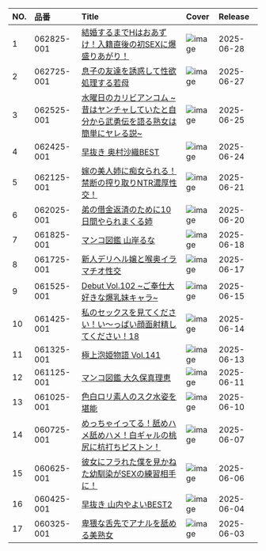 |NO.|品番|Title|Cover|Release|
|:---|:---|:---|:---|:---|
1|062825-001|[結婚するまでHはおあずけ！入籍直後の初SEXに爆盛りあがり！](https://www.avmoive.top/index.php/archives/50905/)|![image](https://www.caribbeancom.com/moviepages/062825-001/images/l/001.jpg)|2025-06-28
2|062725-001|[息子の友達を誘惑して性欲処理する若母](https://www.avmoive.top/index.php/archives/50903/)|![image](https://www.caribbeancom.com/moviepages/062725-001/images/l/001.jpg)|2025-06-27
3|062525-001|[水曜日のカリビアンコム ~昔はヤンチャしていたと自分から武勇伝を語る熟女は簡単にヤレる説~](https://www.avmoive.top/index.php/archives/50879/)|![image](https://www.caribbeancom.com/moviepages/062525-001/images/l/001.jpg)|2025-06-25
4|062425-001|[早抜き 奥村沙織BEST](https://www.avmoive.top/index.php/archives/50857/)|![image](https://www.caribbeancom.com/moviepages/062425-001/images/l/001.jpg)|2025-06-24
5|062125-001|[嫁の美人姉に痴女られる！禁断の搾り取りNTR濃厚性交！](https://www.avmoive.top/index.php/archives/50782/)|![image](https://www.caribbeancom.com/moviepages/062125-001/images/l/001.jpg)|2025-06-21
6|062025-001|[弟の借金返済のために10日間やられまくる姉](https://www.avmoive.top/index.php/archives/50779/)|![image](https://www.caribbeancom.com/moviepages/062025-001/images/l/001.jpg)|2025-06-20
7|061825-001|[マンコ図鑑 山岸るな](https://www.avmoive.top/index.php/archives/50773/)|![image](https://www.caribbeancom.com/moviepages/061825-001/images/l/001.jpg)|2025-06-18
8|061725-001|[新人デリヘル嬢と喉奥イラマチオ性交](https://www.avmoive.top/index.php/archives/50743/)|![image](https://www.caribbeancom.com/moviepages/061725-001/images/l/001.jpg)|2025-06-17
9|061525-001|[Debut Vol.102 ~ご奉仕大好きな爆乳妹キャラ~](https://www.avmoive.top/index.php/archives/50699/)|![image](https://www.caribbeancom.com/moviepages/061525-001/images/l/001.jpg)|2025-06-15
10|061425-001|[私のセックスを見てください！い～っぱい顔面射精してください！18](https://www.avmoive.top/index.php/archives/50694/)|![image](https://www.caribbeancom.com/moviepages/061425-001/images/l/001.jpg)|2025-06-14
11|061325-001|[極上泡姫物語 Vol.141](https://www.avmoive.top/index.php/archives/50692/)|![image](https://www.caribbeancom.com/moviepages/061325-001/images/l/001.jpg)|2025-06-13
12|061125-001|[マンコ図鑑 大久保真理恵](https://www.avmoive.top/index.php/archives/50668/)|![image](https://www.caribbeancom.com/moviepages/061125-001/images/l/001.jpg)|2025-06-11
13|061025-001|[色白ロリ素人のスク水姿を堪能](https://www.avmoive.top/index.php/archives/50669/)|![image](https://www.caribbeancom.com/moviepages/061025-001/images/l/001.jpg)|2025-06-10
14|060725-001|[めっちゃイってる！舐めハメ舐めハメ！白ギャルの桃尻に杭打ちピストン！](https://www.avmoive.top/index.php/archives/50670/)|![image](https://www.caribbeancom.com/moviepages/060725-001/images/l/001.jpg)|2025-06-07
15|060625-001|[彼女にフラれた僕を見かねた幼馴染がSEXの練習相手に！](https://www.avmoive.top/index.php/archives/50570/)|![image](https://www.caribbeancom.com/moviepages/060625-001/images/l/001.jpg)|2025-06-06
16|060425-001|[早抜き 山内やよいBEST2](https://www.avmoive.top/index.php/archives/50563/)|![image](https://www.caribbeancom.com/moviepages/060425-001/images/l/001.jpg)|2025-06-04
17|060325-001|[卑猥な舌先でアナルを舐める美熟女](https://www.avmoive.top/index.php/archives/50564/)|![image](https://www.caribbeancom.com/moviepages/060325-001/images/l/001.jpg)|2025-06-03
